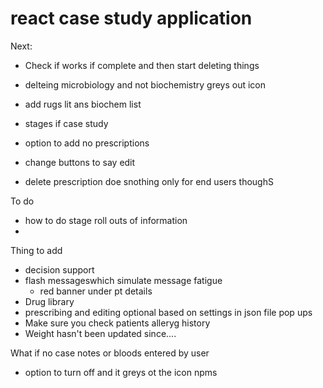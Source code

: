 # react case study application
Next: 


- Check if works if complete and then start deleting things
- delteing microbiology and not biochemistry greys out icon
 - add rugs lit ans biochem list 

- stages if case study



- option to add no prescriptions
- change buttons to say edit 

- delete prescription doe snothing only for end users thoughS

To do
- how to do stage roll outs of information
- 

Thing to add

- decision support 
- flash messageswhich simulate message fatigue 
    - red  banner under pt details
- Drug library
- prescribing and editing optional based on settings in json file
pop ups
- Make sure you check patients alleryg history
- Weight hasn't been updated since....


What if no case notes or bloods entered by user 
- option to turn off and it greys ot the icon npms